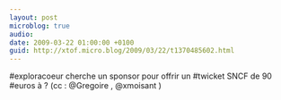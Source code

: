 ```yaml
---
layout: post
microblog: true
audio: 
date: 2009-03-22 01:00:00 +0100
guid: http://xtof.micro.blog/2009/03/22/t1370485602.html
---
```

#exploracoeur cherche un sponsor pour offrir un #twicket SNCF de 90 #euros à ? (cc : @Gregoire , @xmoisant )
